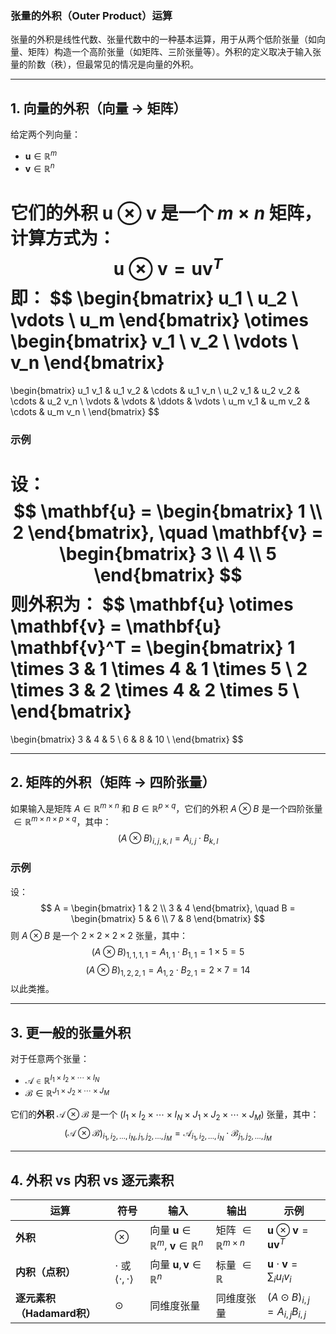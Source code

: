 ### **张量的外积（Outer Product）运算**

张量的外积是线性代数、张量代数中的一种基本运算，用于从两个低阶张量（如向量、矩阵）构造一个高阶张量（如矩阵、三阶张量等）。外积的定义取决于输入张量的阶数（秩），但最常见的情况是向量的外积。

---

## **1. 向量的外积（向量 → 矩阵）**
给定两个列向量：
- $\mathbf{u} \in \mathbb{R}^m$
- $\mathbf{v} \in \mathbb{R}^n$

它们的**外积** $\mathbf{u} \otimes \mathbf{v}$ 是一个 $m \times n$ 矩阵，计算方式为：
$$
\mathbf{u} \otimes \mathbf{v} = \mathbf{u} \mathbf{v}^T
$$
即：
$$
\begin{bmatrix}
u_1 \\
u_2 \\
\vdots \\
u_m
\end{bmatrix}
\otimes
\begin{bmatrix}
v_1 \\
v_2 \\
\vdots \\
v_n
\end{bmatrix}
=
\begin{bmatrix}
u_1 v_1 & u_1 v_2 & \cdots & u_1 v_n \\
u_2 v_1 & u_2 v_2 & \cdots & u_2 v_n \\
\vdots & \vdots & \ddots & \vdots \\
u_m v_1 & u_m v_2 & \cdots & u_m v_n \\
\end{bmatrix}
$$

### **示例**
设：
$$
\mathbf{u} = \begin{bmatrix} 1 \\ 2 \end{bmatrix}, \quad \mathbf{v} = \begin{bmatrix} 3 \\ 4 \\ 5 \end{bmatrix}
$$
则外积为：
$$
\mathbf{u} \otimes \mathbf{v} = \mathbf{u} \mathbf{v}^T = 
\begin{bmatrix}
1 \times 3 & 1 \times 4 & 1 \times 5 \\
2 \times 3 & 2 \times 4 & 2 \times 5 \\
\end{bmatrix}
=
\begin{bmatrix}
3 & 4 & 5 \\
6 & 8 & 10 \\
\end{bmatrix}
$$

---

## **2. 矩阵的外积（矩阵 → 四阶张量）**
如果输入是矩阵 $A \in \mathbb{R}^{m \times n}$ 和 $B \in \mathbb{R}^{p \times q}$，它们的外积 $A \otimes B$ 是一个四阶张量 $\in \mathbb{R}^{m \times n \times p \times q}$，其中：
$$
(A \otimes B)_{i,j,k,l} = A_{i,j} \cdot B_{k,l}
$$

### **示例**
设：
$$
A = \begin{bmatrix} 1 & 2 \\ 3 & 4 \end{bmatrix}, \quad B = \begin{bmatrix} 5 & 6 \\ 7 & 8 \end{bmatrix}
$$
则 $A \otimes B$ 是一个 $2 \times 2 \times 2 \times 2$ 张量，其中：
$$
(A \otimes B)_{1,1,1,1} = A_{1,1} \cdot B_{1,1} = 1 \times 5 = 5
$$
$$
(A \otimes B)_{1,2,2,1} = A_{1,2} \cdot B_{2,1} = 2 \times 7 = 14
$$
以此类推。

---

## **3. 更一般的张量外积**
对于任意两个张量：
- $\mathcal{A} \in \mathbb{R}^{I_1 \times I_2 \times \cdots \times I_N}$
- $\mathcal{B} \in \mathbb{R}^{J_1 \times J_2 \times \cdots \times J_M}$

它们的**外积** $\mathcal{A} \otimes \mathcal{B}$ 是一个 $(I_1 \times I_2 \times \cdots \times I_N \times J_1 \times J_2 \times \cdots \times J_M)$ 张量，其中：
$$
(\mathcal{A} \otimes \mathcal{B})_{i_1, i_2, \dots, i_N, j_1, j_2, \dots, j_M} = \mathcal{A}_{i_1, i_2, \dots, i_N} \cdot \mathcal{B}_{j_1, j_2, \dots, j_M}
$$

---

## **4. 外积 vs 内积 vs 逐元素积**
| 运算 | 符号 | 输入 | 输出 | 示例 |
|------|------|------|------|------|
| **外积** | $\otimes$ | 向量 $\mathbf{u} \in \mathbb{R}^m$, $\mathbf{v} \in \mathbb{R}^n$ | 矩阵 $\in \mathbb{R}^{m \times n}$ | $\mathbf{u} \otimes \mathbf{v} = \mathbf{u} \mathbf{v}^T$ |
| **内积（点积）** | $\cdot$ 或 $\langle \cdot, \cdot \rangle$ | 向量 $\mathbf{u}, \mathbf{v} \in \mathbb{R}^n$ | 标量 $\in \mathbb{R}$ | $\mathbf{u} \cdot \mathbf{v} = \sum_i u_i v_i$ |
| **逐元素积（Hadamard积）** | $\odot$ | 同维度张量 | 同维度张量 | $(A \odot B)_{i,j} = A_{i,j} B_{i,j}$ |